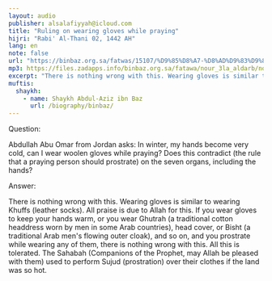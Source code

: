 ```yaml
---
layout: audio
publisher: alsalafiyyah@icloud.com
title: "Ruling on wearing gloves while praying"
hijri: "Rabi' Al-Thani 02, 1442 AH"
lang: en
note: false
url: "https://binbaz.org.sa/fatwas/15107/%D9%85%D8%A7-%D8%AD%D9%83%D9%85-%D8%A7%D9%84%D8%B5%D9%84%D8%A7%D8%A9-%D8%A8%D8%A7%D9%84%D9%82%D9%81%D8%A7%D8%B2%D9%8A%D9%86"
mp3: https://files.zadapps.info/binbaz.org.sa/fatawa/nour_3la_aldarb/nour_581/58121.mp3
excerpt: "There is nothing wrong with this. Wearing gloves is similar to wearing Khuffs (leather socks). All praise is due to Allah for this."
muftis:
  shaykh: 
    - name: Shaykh Abdul-Aziz ibn Baz
      url: /biography/binbaz/
---
```


Question:

Abdullah Abu Omar from Jordan asks: In winter, my hands become very cold, can I wear woolen gloves while praying? Does this contradict (the rule that a praying person should prostrate) on the seven organs, including the hands? 

Answer:

There is nothing wrong with this. Wearing gloves is similar to wearing Khuffs (leather socks). All praise is due to Allah for this. If you wear gloves to keep your hands warm, or you wear Ghutrah (a traditional cotton headdress worn by men in some Arab countries), head cover, or Bisht (a traditional Arab men's flowing outer cloak), and so on, and you prostrate while wearing any of them, there is nothing wrong with this. All this is tolerated. The Sahabah (Companions of the Prophet, may Allah be pleased with them) used to perform Sujud (prostration) over their clothes if the land was so hot. 
